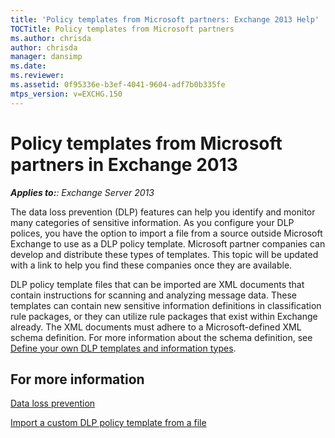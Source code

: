 ```yaml
---
title: 'Policy templates from Microsoft partners: Exchange 2013 Help'
TOCTitle: Policy templates from Microsoft partners
ms.author: chrisda
author: chrisda
manager: dansimp
ms.date: 
ms.reviewer: 
ms.assetid: 0f95336e-b3ef-4041-9604-adf7b0b335fe
mtps_version: v=EXCHG.150
---
```


# Policy templates from Microsoft partners in Exchange 2013

_**Applies to:**: Exchange Server 2013_

The data loss prevention (DLP) features can help you identify and monitor many categories of sensitive information. As you configure your DLP polices, you have the option to import a file from a source outside Microsoft Exchange to use as a DLP policy template. Microsoft partner companies can develop and distribute these types of templates. This topic will be updated with a link to help you find these companies once they are available.

DLP policy template files that can be imported are XML documents that contain instructions for scanning and analyzing message data. These templates can contain new sensitive information definitions in classification rule packages, or they can utilize rule packages that exist within Exchange already. The XML documents must adhere to a Microsoft-defined XML schema definition. For more information about the schema definition, see [Define your own DLP templates and information types](define-your-own-dlp-templates-and-information-types-exchange-2013-help.md).

## For more information

[Data loss prevention](data-loss-prevention-exchange-2013-help.md)

[Import a custom DLP policy template from a file](import-a-custom-dlp-policy-template-from-a-file-exchange-2013-help.md)
